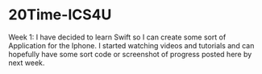 # 20Time-ICS4U

Week 1:
I have decided to learn Swift so I can create some sort of Application for the Iphone.
I started watching videos and tutorials and can hopefully have some sort code or 
screenshot of progress posted here by next week.
